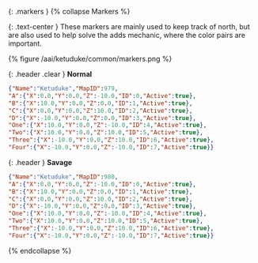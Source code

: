 {: .markers }
{% collapse Markers %}

<div class="content" markdown="1">
{: .text-center }
These markers are mainly used to keep track of north, but are also used to help
solve the adds mechanic, where the color pairs are important.

{% figure /aai/ketuduke/common/markers.png %}
</div>

{: .header .clear }
**Normal**

```json
{"Name":"Ketuduke","MapID":979,
"A":{"X":0.0,"Y":0.0,"Z":-10.0,"ID":0,"Active":true},
"B":{"X":10.0,"Y":0.0,"Z":0.0,"ID":1,"Active":true},
"C":{"X":0.0,"Y":0.0,"Z":10.0,"ID":2,"Active":true},
"D":{"X":-10.0,"Y":0.0,"Z":0.0,"ID":3,"Active":true},
"One":{"X":10.0,"Y":0.0,"Z":-10.0,"ID":4,"Active":true},
"Two":{"X":10.0,"Y":0.0,"Z":10.0,"ID":5,"Active":true},
"Three":{"X":-10.0,"Y":0.0,"Z":10.0,"ID":6,"Active":true},
"Four":{"X":-10.0,"Y":0.0,"Z":-10.0,"ID":7,"Active":true}}
```

{: .header }
**Savage**

```json
{"Name":"Ketuduke","MapID":980,
"A":{"X":0.0,"Y":0.0,"Z":-10.0,"ID":0,"Active":true},
"B":{"X":10.0,"Y":0.0,"Z":0.0,"ID":1,"Active":true},
"C":{"X":0.0,"Y":0.0,"Z":10.0,"ID":2,"Active":true},
"D":{"X":-10.0,"Y":0.0,"Z":0.0,"ID":3,"Active":true},
"One":{"X":10.0,"Y":0.0,"Z":-10.0,"ID":4,"Active":true},
"Two":{"X":10.0,"Y":0.0,"Z":10.0,"ID":5,"Active":true},
"Three":{"X":-10.0,"Y":0.0,"Z":10.0,"ID":6,"Active":true},
"Four":{"X":-10.0,"Y":0.0,"Z":-10.0,"ID":7,"Active":true}}
```
{% endcollapse %}
